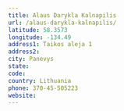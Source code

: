 ```yaml
---
title: Alaus Darykla Kalnapilis
url: /alaus-darykla-kalnapilis/
latitude: 58.3573
longitude: -134.49
address1: Taikos aleja 1
address2: 
city: Panevys
state: 
code: 
country: Lithuania
phone: 370-45-505223
website: 
---
```


